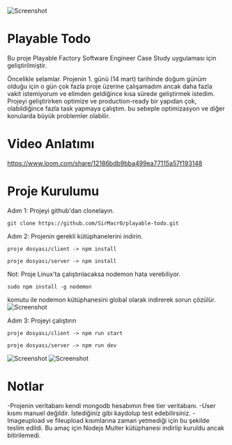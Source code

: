 ![Screenshot](https://playablefactory.com/wp-content/uploads/2022/01/animated_dark_with_title_logo_pf.gif)

# Playable Todo

Bu proje Playable Factory Software Engineer Case Study uygulaması için geliştirilmiştir.

Öncelikle selamlar. Projenin 1. günü (14 mart) tarihinde doğum günüm olduğu için o gün çok fazla proje üzerine çalışamadım ancak daha fazla vakit istemiyorum ve elimden geldiğince kısa sürede geliştirmek istedim. Projeyi geliştirirken optimize ve production-ready bir yapıdan çok, olabildiğince fazla task yapmaya çalıştım. bu sebeple optimizasyon ve diğer konularda büyük problemler olabilir.

# Video Anlatımı
https://www.loom.com/share/12186bdb9bba499ea77115a57f193148

# Proje Kurulumu

Adım 1: Projeyi github'dan clonelayın.

```
git clone https://github.com/SirMacr0/playable-todo.git
```



Adım 2: Projenin gerekli kütüphanelerini indirin.

```
proje dosyası/client -> npm install
```

```
proje dosyası/server -> npm install
```

Not: Proje Linux'ta çalıştırılacaksa nodemon hata verebiliyor.

```
sudo npm install -g nodemon
```

komutu ile nodemon kütüphanesini global olarak indirerek sorun çözülür.
![Screenshot](https://raw.github.com/sirmacr0/playable-todo/master/Screenshots/ss_1.png)

Adım 3: Projeyi çalıştırın

```
proje dosyası/client -> npm run start
```

```
proje dosyası/server -> npm run dev
```
![Screenshot](https://raw.github.com/sirmacr0/playable-todo/master/Screenshots/ss_2.png)
![Screenshot](https://raw.github.com/sirmacr0/playable-todo/master/Screenshots/ss_3.png)


# Notlar
-Projenin veritabanı kendi mongodb hesabımın free tier veritabanı.
-User kısmı manuel değildir. İstediğiniz gibi kaydolup test edebilirsiniz.
-Imageupload ve fileupload kısımlarına zaman yetmediği için bu şekilde teslim edildi. Bu amaç için Nodejs Multer kütüphanesi indirlip kuruldu ancak bitirilemedi.
